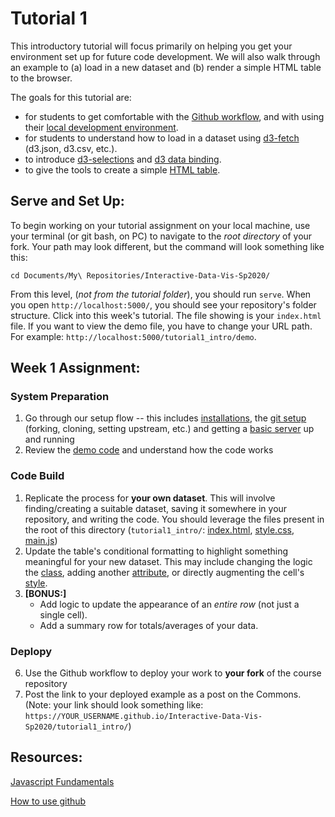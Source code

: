 # Tutorial 1

This introductory tutorial will focus primarily on helping you get your environment set up for future code development. We will also walk through an example to (a) load in a new dataset and (b) render a simple HTML table to the browser.

The goals for this tutorial are:

- for students to get comfortable with the [Github workflow](../GIT_SETUP.md), and with using their [local development environment](../README.md).
- for students to understand how to load in a dataset using [d3-fetch](https://github.com/d3/d3-fetch) (d3.json, d3.csv, etc.).
- to introduce [d3-selections](https://bost.ocks.org/mike/selection/) and [d3 data binding](https://observablehq.com/@d3/selection-join).
- to give the tools to create a simple [HTML table](https://developer.mozilla.org/en-US/docs/Web/HTML/Element/table).

## Serve and Set Up:

To begin working on your tutorial assignment on your local machine, use your terminal (or git bash, on PC) to navigate to the _root directory_ of your fork. Your path may look different, but the command will look something like this:

```
cd Documents/My\ Repositories/Interactive-Data-Vis-Sp2020/
```

From this level, (_not from the tutorial folder_), you should run `serve`. When you open  `http://localhost:5000/`, you should see your repository's folder structure. Click into this week's tutorial. The file showing is your `index.html` file. If you want to view the demo file, you have to change your URL path. For example: `http://localhost:5000/tutorial1_intro/demo`.

## Week 1 Assignment:

### System Preparation
1. Go through our setup flow -- this includes [installations](../README.md#setup), the [git setup](../GIT_SETUP.md) (forking, cloning, setting upstream, etc.) and getting a [basic server](../BASIC_SERVER.md) up and running
2. Review the [demo code](demo/) and understand how the code works

### Code Build
1. Replicate the process for **your own dataset**. This will involve finding/creating a suitable dataset, saving it somewhere in your repository, and writing the code. You should leverage the files present in the root of this directory (`tutorial1_intro/`: [index.html](index.html), [style.css](style.css), [main.js](main.js))
2. Update the table's conditional formatting to highlight something meaningful for your new dataset. This may include changing the logic the [class](https://github.com/d3/d3-selection#selection_classed), adding another [attribute](https://github.com/d3/d3-selection#selection_attr), or directly augmenting the cell's [style](https://github.com/d3/d3-selection#selection_style).
3. **[BONUS:]** 
    * Add logic to update the appearance of an _entire row_ (not just a single cell). 
    * Add a summary row for totals/averages of your data.

### Deplopy
6. Use the Github workflow to deploy your work to **your fork** of the course repository
7. Post the link to your deployed example as a post on the Commons. (Note: your link should look something like: `https://YOUR_USERNAME.github.io/Interactive-Data-Vis-Sp2020/tutorial1_intro/`)

## Resources:

[Javascript Fundamentals](https://javascript.info/first-steps)

[How to use github](https://git-scm.com/book/en/v2)
